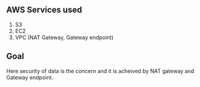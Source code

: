 ## AWS Services used
1. S3
2. EC2
3. VPC (NAT Gateway, Gateway endpoint)

## Goal
Here security of data is the concern and it is acheived by NAT gateway and Gateway endpoint.


